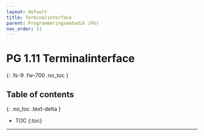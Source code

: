 ```yaml
---
layout: default
title: Terminalinterface
parent: Programmeringsmetodik (PG)
nav_order: 11
---
```


# PG 1.11 Terminalinterface
{: .fs-9 .fw-700 .no_toc }

## Table of contents
{: .no_toc .text-delta }

- TOC
{:toc}

---
